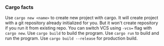 ### Cargo facts

Use `cargo new <name>` to create new project with cargo. It will create project with a git repository already initialized for you. But it won't create repository if you run it from existing repo. You can switch VCS using `-vcs=` flag with `cargo new`.
Use `cargo build` to build the program.
Use `cargo run` to build and run the program.
Use `cargo build --release` for production build.


